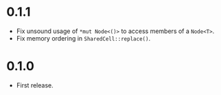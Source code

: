 # 0.1.1

- Fix unsound usage of `*mut Node<()>` to access members of a `Node<T>`.
- Fix memory ordering in `SharedCell::replace()`.

# 0.1.0

- First release.

